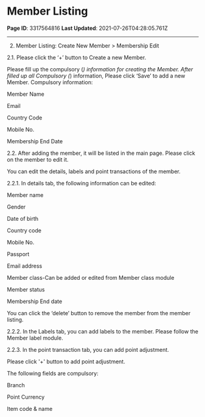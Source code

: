 # Member Listing

**Page ID**: 3317564816
**Last Updated**: 2021-07-26T04:28:05.761Z

---

2. Member Listing: Create New Member > Membership Edit

2.1. Please click the &lsquo;+&rsquo; button to Create a new Member.

Please fill up the compulsory (*) information for creating the Member. After filled up all Compulsory (*) information, Please click &lsquo;Save&rsquo; to add a new Member. Compulsory information:

Member Name

Email

Country Code

Mobile No.

Membership End Date

2.2. After adding the member, it will be listed in the main page. Please click on the member to edit it. 

You can edit the details, labels and point transactions of the member.

2.2.1. In details tab, the following information can be edited:

Member name

Gender

Date of birth

Country code

Mobile No.

Passport

Email address

Member class-Can be added or edited from Member class module

Member status

Membership End date

You can click the &lsquo;delete&rsquo; button to remove the member from the member listing.

2.2.2. In the Labels tab, you can add labels to the member. Please follow the Member label module.

2.2.3. In the point transaction tab, you can add point adjustment. 

Please click '+' button to add point adjustment.

The following fields are compulsory:

Branch

Point Currency

Item code & name
